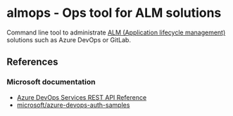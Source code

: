 ﻿# almops - Ops tool for ALM solutions

Command line tool to administrate [ALM (Application lifecycle management)](https://en.wikipedia.org/wiki/Application_lifecycle_management) solutions such as Azure DevOps or GitLab.

## References

### Microsoft documentation

* [Azure DevOps Services REST API Reference](https://docs.microsoft.com/en-us/rest/api/azure/devops/)
* [microsoft/azure-devops-auth-samples](https://github.com/microsoft/azure-devops-auth-samples)
